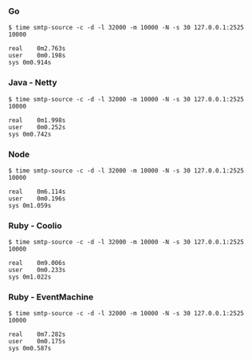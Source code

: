 ### Go

    $ time smtp-source -c -d -l 32000 -m 10000 -N -s 30 127.0.0.1:2525
    10000

    real	0m2.763s
    user	0m0.198s
    sys	0m0.914s

### Java - Netty

    $ time smtp-source -c -d -l 32000 -m 10000 -N -s 30 127.0.0.1:2525
    10000

    real	0m1.998s
    user	0m0.252s
    sys	0m0.742s

### Node

    $ time smtp-source -c -d -l 32000 -m 10000 -N -s 30 127.0.0.1:2525
    10000

    real	0m6.114s
    user	0m0.196s
    sys	0m1.059s

### Ruby - Coolio

    $ time smtp-source -c -d -l 32000 -m 10000 -N -s 30 127.0.0.1:2525
    10000

    real	0m9.006s
    user	0m0.233s
    sys	0m1.022s

### Ruby - EventMachine

    $ time smtp-source -c -d -l 32000 -m 10000 -N -s 30 127.0.0.1:2525
    10000

    real	0m7.282s
    user	0m0.175s
    sys	0m0.587s


